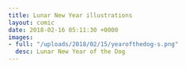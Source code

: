 ```yaml
---
title: Lunar New Year illustrations
layout: comic
date: 2018-02-16 05:11:30 +0000
images:
- full: "/uploads/2018/02/15/yearofthedog-s.png"
  desc: Lunar New Year of the Dog
---
```

